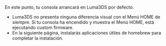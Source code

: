 En este punto, tu consola arrancará en Luma3DS por defecto.

- Luma3DS no presenta ninguna diferencia visual con el Menú HOME de siempre. Si tu consola ha encendido y muestra el Menú HOME, está ejecutando custom firmware.
- En la siguiente página, instalarás aplicaciones útiles de homebrew para completar la instalación.
